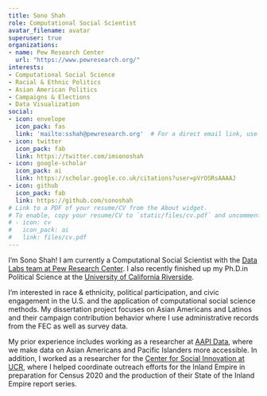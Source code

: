 ```yaml
---
title: Sono Shah
role: Computational Social Scientist
avatar_filename: avatar
superuser: true
organizations:
- name: Pew Research Center
  url: "https://www.pewresearch.org/"
interests:
- Computational Social Science
- Racial & Ethnic Politics
- Asian American Politics
- Campaigns & Elections
- Data Visualization
social:
- icon: envelope
  icon_pack: fas
  link: 'mailto:sshah@pewresearch.org'  # For a direct email link, use .
- icon: twitter
  icon_pack: fab
  link: https://twitter.com/imsonoshah
- icon: google-scholar
  icon_pack: ai
  link: https://scholar.google.co.uk/citations?user=pVrOSRsAAAAJ
- icon: github
  icon_pack: fab
  link: https://github.com/sonoshah
# Link to a PDF of your resume/CV from the About widget.
# To enable, copy your resume/CV to `static/files/cv.pdf` and uncomment the lines below.
# - icon: cv
#   icon_pack: ai
#   link: files/cv.pdf
---
```


I’m Sono Shah! I am currently a Computational Social Scientist with the [Data Labs team at Pew Research Center](https://www.pewresearch.org/topics/data-labs/). I also recently finished up my Ph.D.in Political Science at the [University of California Riverside](http://politicalscience.ucr.edu/).

I’m interested in race & ethnicity, political participation, and civic engagement in the U.S. and the application of computational social science methods. My dissertation project focuses on Asian Americans and Latinos and their campaign contribution behavior where I use administrative records from the FEC as well as survey data.

My prior experience includes working as a researcher at [AAPI Data](https://www.sonoshah.com/www.aapidata.com), where we make data on Asian Americans and Pacific Islanders more accessible. In addition, I worked as a researcher for the [Center for Social Innovation at UCR](http://socialinnovation.ucr.edu/), where I helped coordinate outreach efforts for the Inland Empire in preparation for Census 2020 and the production of their State of the Inland Empire report series.

